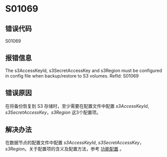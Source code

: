 # S01069

## 错误代码

S01069

## 报错信息

The s3AccessKeyId, s3SecretAccessKey and s3Region must be configured in config file
when backup/restore to S3 volumes. RefId: S01069

## 错误原因

在将备份恢复到 S3 存储时，至少需要在配置文件中配置 *s3AccessKeyId*,
*s3SecretAccessKey*，*s3Region* 这3个配置项。

## 解决办法

在数据节点的配置文件中配置 *s3AccessKeyId*,
*s3SecretAccessKey*，*s3Region*。关于配置项的含义及配置方法，参考 [功能配置](../db_distr_comp/cfg/function_configuration.html) 。

